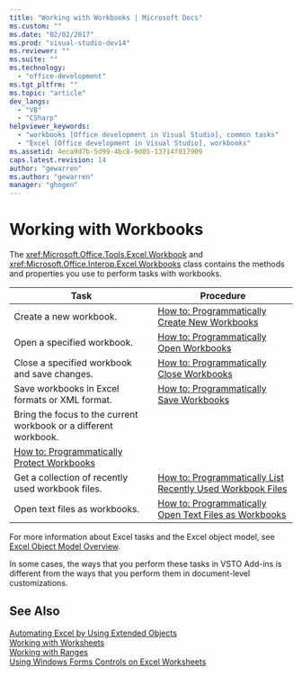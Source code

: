 ```yaml
---
title: "Working with Workbooks | Microsoft Docs"
ms.custom: ""
ms.date: "02/02/2017"
ms.prod: "visual-studio-dev14"
ms.reviewer: ""
ms.suite: ""
ms.technology: 
  - "office-development"
ms.tgt_pltfrm: ""
ms.topic: "article"
dev_langs: 
  - "VB"
  - "CSharp"
helpviewer_keywords: 
  - "workbooks [Office development in Visual Studio], common tasks"
  - "Excel [Office development in Visual Studio], workbooks"
ms.assetid: 4eca9d7b-5d99-4bc8-9d05-13714f017909
caps.latest.revision: 14
author: "gewarren"
ms.author: "gewarren"
manager: "ghogen"
---
```

# Working with Workbooks
  The <xref:Microsoft.Office.Tools.Excel.Workbook> and <xref:Microsoft.Office.Interop.Excel.Workbooks> class contains the methods and properties you use to perform tasks with workbooks.  
  
|Task|Procedure|  
|----------|---------------|  
|Create a new workbook.|[How to: Programmatically Create New Workbooks](../vsto/how-to-programmatically-create-new-workbooks.md)|  
|Open a specified workbook.|[How to: Programmatically Open Workbooks](../vsto/how-to-programmatically-open-workbooks.md)|  
|Close a specified workbook and save changes.|[How to: Programmatically Close Workbooks](../vsto/how-to-programmatically-close-workbooks.md)|  
|Save workbooks in Excel formats or XML format.|[How to: Programmatically Save Workbooks](../vsto/how-to-programmatically-save-workbooks.md)|  
|Bring the focus to the current workbook or a different workbook.|  
|[How to: Programmatically Protect Workbooks](../vsto/how-to-programmatically-protect-workbooks.md)|  
|Get a collection of recently used workbook files.|[How to: Programmatically List Recently Used Workbook Files](../vsto/how-to-programmatically-list-recently-used-workbook-files.md)|  
|Open text files as workbooks.|[How to: Programmatically Open Text Files as Workbooks](../vsto/how-to-programmatically-open-text-files-as-workbooks.md)|  
  
 For more information about Excel tasks and the Excel object model, see [Excel Object Model Overview](../vsto/excel-object-model-overview.md).  
  
 In some cases, the ways that you perform these tasks in VSTO Add-ins is different from the ways that you perform them in document-level customizations.  
  
## See Also  
 [Automating Excel by Using Extended Objects](../vsto/automating-excel-by-using-extended-objects.md)   
 [Working with Worksheets](../vsto/working-with-worksheets.md)   
 [Working with Ranges](../vsto/working-with-ranges.md)   
 [Using Windows Forms Controls on Excel Worksheets](../vsto/using-windows-forms-controls-on-excel-worksheets.md)  
  
  